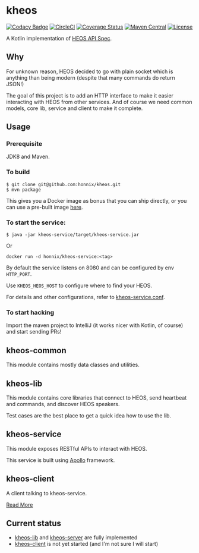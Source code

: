 # kheos

[![Codacy Badge](https://api.codacy.com/project/badge/Grade/ad23a2e5b98945b9979fce95f5fa435f)](https://www.codacy.com/app/hxliang1982/kheos?utm_source=github.com&utm_medium=referral&utm_content=honnix/kheos&utm_campaign=badger)
[![CircleCI](https://circleci.com/gh/honnix/kheos/tree/master.svg?style=shield)](https://circleci.com/gh/honnix/kheos)
[![Coverage Status](https://codecov.io/gh/honnix/kheos/branch/master/graph/badge.svg)](https://codecov.io/gh/honnix/kheos)
[![Maven Central](https://img.shields.io/maven-central/v/io.honnix/kheos.svg)](https://search.maven.org/#search%7Cga%7C1%7Cg%3A%22io.honnix%22%20kheos)
[![License](https://img.shields.io/github/license/honnix/kheos.svg)](LICENSE)

A Kotlin implementation of [HEOS API Spec].

## Why

For unknown reason, HEOS decided to go with plain socket which is anything than
being modern (despite that many commands do return JSON!)

The goal of this project is to add an HTTP interface to make it easier interacting
with HEOS from other services. And of course we need common models, core lib, service
and client to make it complete.

## Usage

### Prerequisite

JDK8 and Maven.

### To build

```
$ git clone git@github.com:honnix/kheos.git
$ mvn package
```

This gives you a Docker image as bonus that you can ship directly, or you can use a pre-built
image [here](https://hub.docker.com/r/honnix/kheos-service/tags/).

### To start the service:

```
$ java -jar kheos-service/target/kheos-service.jar
```

Or

```
docker run -d honnix/kheos-service:<tag>
```

By default the service listens on 8080 and can be configured by env `HTTP_PORT`.

Use `KHEOS_HEOS_HOST` to configure where to find your HEOS.

For details and other configurations, refer to [kheos-service.conf](kheos-service/src/main/resources/kheos-service.conf).

### To start hacking

Import the maven project to IntelliJ (it works nicer with Kotlin, of course) and start sending PRs!

## kheos-common

This module contains mostly data classes and utilities.

## kheos-lib

This module contains core libraries that connect to HEOS, send heartbeat and commands,
and discover HEOS speakers.

Test cases are the best place to get a quick idea how to use the lib.

## kheos-service

This module exposes RESTful APIs to interact with HEOS.

This service is built using [Apollo] framework.

## kheos-client

A client talking to kheos-service.

[Read More](kheos-client/README.md)

## Current status

* [kheos-lib](kheos-lib) and [kheos-server](kheos-server) are fully implemented
* [kheos-client](kheos-client) is not yet started (and I'm not sure I will start)

[HEOS API Spec]: http://www2.aerne.com/Public/dok-sw.nsf/0c6187bc750a16fcc1256e3c005a9740/9193bea412104506c1257dbd00298c78/$FILE/HEOS_CLI_ProtocolSpecification-Verion-1.3.pdf
[Apollo]: https://github.com/spotify/apollo
